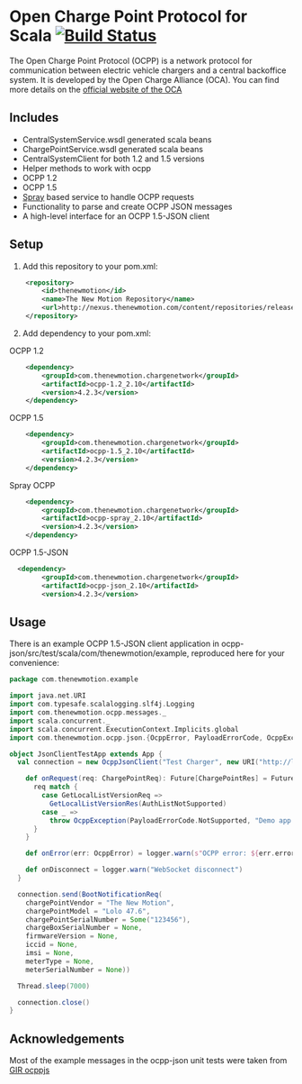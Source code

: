 # Open Charge Point Protocol for Scala [![Build Status](https://secure.travis-ci.org/thenewmotion/ocpp.png)](http://travis-ci.org/thenewmotion/ocpp)

The Open Charge Point Protocol (OCPP) is a network protocol for communication between electric vehicle chargers and a central backoffice system. It is developed by the Open Charge Alliance (OCA). You can find more details on the [official website of the OCA](http://openchargealliance.org/)

## Includes
* CentralSystemService.wsdl generated scala beans
* ChargePointService.wsdl generated scala beans
* CentralSystemClient for both 1.2 and 1.5 versions
* Helper methods to work with ocpp
* OCPP 1.2
* OCPP 1.5
* [Spray](http://spray.io) based service to handle OCPP requests
* Functionality to parse and create OCPP JSON messages
* A high-level interface for an OCPP 1.5-JSON client

## Setup

1. Add this repository to your pom.xml:
```xml
    <repository>
        <id>thenewmotion</id>
        <name>The New Motion Repository</name>
        <url>http://nexus.thenewmotion.com/content/repositories/releases-public</url>
    </repository>
```

2. Add dependency to your pom.xml:

OCPP 1.2
```xml
    <dependency>
        <groupId>com.thenewmotion.chargenetwork</groupId>
        <artifactId>ocpp-1.2_2.10</artifactId>
        <version>4.2.3</version>
    </dependency>
```

OCPP 1.5
```xml
    <dependency>
        <groupId>com.thenewmotion.chargenetwork</groupId>
        <artifactId>ocpp-1.5_2.10</artifactId>
        <version>4.2.3</version>
    </dependency>
```

Spray OCPP
```xml
    <dependency>
        <groupId>com.thenewmotion.chargenetwork</groupId>
        <artifactId>ocpp-spray_2.10</artifactId>
        <version>4.2.3</version>
    </dependency>
```

OCPP 1.5-JSON
```xml
  <dependency>
        <groupId>com.thenewmotion.chargenetwork</groupId>
        <artifactId>ocpp-json_2.10</artifactId>
        <version>4.2.3</version>
```

## Usage

There is an example OCPP 1.5-JSON client application in ocpp-json/src/test/scala/com/thenewmotion/example, reproduced
here for your convenience:

```scala
package com.thenewmotion.example

import java.net.URI
import com.typesafe.scalalogging.slf4j.Logging
import com.thenewmotion.ocpp.messages._
import scala.concurrent._
import scala.concurrent.ExecutionContext.Implicits.global
import com.thenewmotion.ocpp.json.{OcppError, PayloadErrorCode, OcppException, OcppJsonClient}

object JsonClientTestApp extends App {
  val connection = new OcppJsonClient("Test Charger", new URI("http://localhost:8080/ocppws")) with Logging {

    def onRequest(req: ChargePointReq): Future[ChargePointRes] = Future {
      req match {
        case GetLocalListVersionReq =>
          GetLocalListVersionRes(AuthListNotSupported)
        case _ =>
          throw OcppException(PayloadErrorCode.NotSupported, "Demo app doesn't support that")
      }
    }

    def onError(err: OcppError) = logger.warn(s"OCPP error: ${err.error} ${err.description}")

    def onDisconnect = logger.warn("WebSocket disconnect")
  }

  connection.send(BootNotificationReq(
    chargePointVendor = "The New Motion",
    chargePointModel = "Lolo 47.6",
    chargePointSerialNumber = Some("123456"),
    chargeBoxSerialNumber = None,
    firmwareVersion = None,
    iccid = None,
    imsi = None,
    meterType = None,
    meterSerialNumber = None))

  Thread.sleep(7000)

  connection.close()
}
```

## Acknowledgements

Most of the example messages in the ocpp-json unit tests were taken from [GIR ocppjs](http://www.gir.fr/ocppjs/)